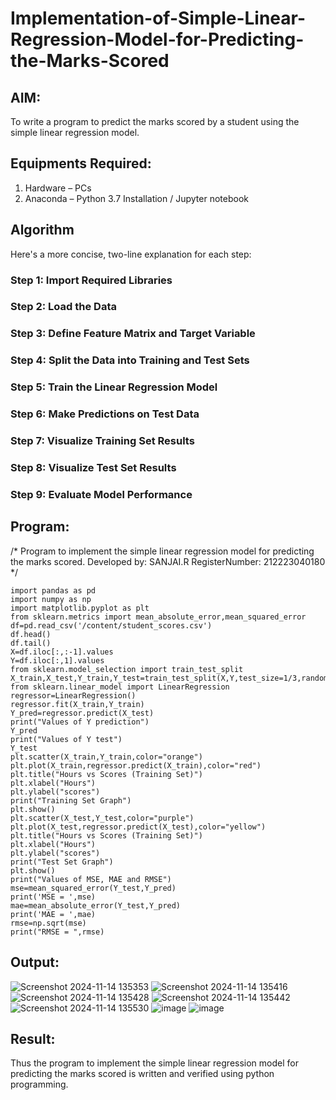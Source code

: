 # Implementation-of-Simple-Linear-Regression-Model-for-Predicting-the-Marks-Scored

## AIM:
To write a program to predict the marks scored by a student using the simple linear regression model.

## Equipments Required:
1. Hardware – PCs
2. Anaconda – Python 3.7 Installation / Jupyter notebook

## Algorithm
Here's a more concise, two-line explanation for each step:

### Step 1: Import Required Libraries
### Step 2: Load the Data
### Step 3: Define Feature Matrix and Target Variable
### Step 4: Split the Data into Training and Test Sets
### Step 5: Train the Linear Regression Model
### Step 6: Make Predictions on Test Data
### Step 7: Visualize Training Set Results
### Step 8: Visualize Test Set Results
### Step 9: Evaluate Model Performance
  
## Program:
/*
Program to implement the simple linear regression model for predicting the marks scored.
Developed by: SANJAI.R
RegisterNumber: 212223040180
*/
```PY
import pandas as pd
import numpy as np
import matplotlib.pyplot as plt
from sklearn.metrics import mean_absolute_error,mean_squared_error
df=pd.read_csv('/content/student_scores.csv')
df.head()
df.tail()
X=df.iloc[:,:-1].values
Y=df.iloc[:,1].values
from sklearn.model_selection import train_test_split
X_train,X_test,Y_train,Y_test=train_test_split(X,Y,test_size=1/3,random_state=0)
from sklearn.linear_model import LinearRegression
regressor=LinearRegression()
regressor.fit(X_train,Y_train)
Y_pred=regressor.predict(X_test)
print("Values of Y prediction")
Y_pred
print("Values of Y test")
Y_test
plt.scatter(X_train,Y_train,color="orange")
plt.plot(X_train,regressor.predict(X_train),color="red")
plt.title("Hours vs Scores (Training Set)")
plt.xlabel("Hours")
plt.ylabel("scores")
print("Training Set Graph")
plt.show()
plt.scatter(X_test,Y_test,color="purple")
plt.plot(X_test,regressor.predict(X_test),color="yellow")
plt.title("Hours vs Scores (Training Set)")
plt.xlabel("Hours")
plt.ylabel("scores")
print("Test Set Graph")
plt.show()
print("Values of MSE, MAE and RMSE")
mse=mean_squared_error(Y_test,Y_pred)
print('MSE = ',mse)
mae=mean_absolute_error(Y_test,Y_pred)
print('MAE = ',mae)
rmse=np.sqrt(mse)
print("RMSE = ",rmse)
```

## Output:
![Screenshot 2024-11-14 135353](https://github.com/user-attachments/assets/969e7316-6a2f-42b9-888e-396198632af4)
![Screenshot 2024-11-14 135416](https://github.com/user-attachments/assets/e8160977-7323-4e8e-a728-1c974002f374)
![Screenshot 2024-11-14 135428](https://github.com/user-attachments/assets/17f6eb0c-f969-4080-aaa0-91f19c3471bc)
![Screenshot 2024-11-14 135442](https://github.com/user-attachments/assets/b010c71e-ca8a-4bfd-97cd-d30bc4a805c9)
![Screenshot 2024-11-14 135530](https://github.com/user-attachments/assets/ae855b9b-c222-4919-ab99-b8037b9fce57)
![image](https://github.com/user-attachments/assets/863003f7-213f-4e6c-a549-07b02d8adc7d)
![image](https://github.com/user-attachments/assets/1e7b8e47-6fd7-4c00-aac0-4e50108ce81c)

## Result:
Thus the program to implement the simple linear regression model for predicting the marks scored is written and verified using python programming.
